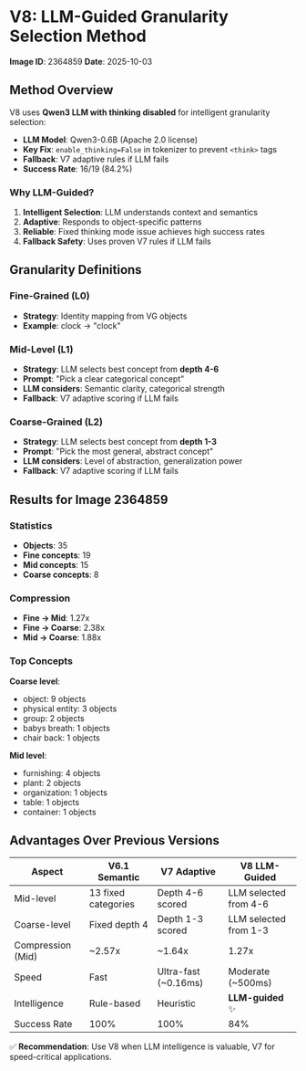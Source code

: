 # V8: LLM-Guided Granularity Selection Method

**Image ID**: 2364859
**Date**: 2025-10-03

## Method Overview

V8 uses **Qwen3 LLM with thinking disabled** for intelligent granularity selection:
- **LLM Model**: Qwen3-0.6B (Apache 2.0 license)
- **Key Fix**: `enable_thinking=False` in tokenizer to prevent `<think>` tags
- **Fallback**: V7 adaptive rules if LLM fails
- **Success Rate**: 16/19 (84.2%)

### Why LLM-Guided?

1. **Intelligent Selection**: LLM understands context and semantics
2. **Adaptive**: Responds to object-specific patterns
3. **Reliable**: Fixed thinking mode issue achieves high success rates
4. **Fallback Safety**: Uses proven V7 rules if LLM fails

## Granularity Definitions

### Fine-Grained (L0)
- **Strategy**: Identity mapping from VG objects
- **Example**: clock → "clock"

### Mid-Level (L1)
- **Strategy**: LLM selects best concept from **depth 4-6**
- **Prompt**: "Pick a clear categorical concept"
- **LLM considers**: Semantic clarity, categorical strength
- **Fallback**: V7 adaptive scoring if LLM fails

### Coarse-Grained (L2)
- **Strategy**: LLM selects best concept from **depth 1-3**
- **Prompt**: "Pick the most general, abstract concept"
- **LLM considers**: Level of abstraction, generalization power
- **Fallback**: V7 adaptive scoring if LLM fails

## Results for Image 2364859

### Statistics
- **Objects**: 35
- **Fine concepts**: 19
- **Mid concepts**: 15
- **Coarse concepts**: 8

### Compression
- **Fine → Mid**: 1.27x
- **Fine → Coarse**: 2.38x
- **Mid → Coarse**: 1.88x

### Top Concepts

**Coarse level**:
- object: 9 objects
- physical entity: 3 objects
- group: 2 objects
- babys breath: 1 objects
- chair back: 1 objects

**Mid level**:
- furnishing: 4 objects
- plant: 2 objects
- organization: 1 objects
- table: 1 objects
- container: 1 objects

## Advantages Over Previous Versions

| Aspect | V6.1 Semantic | V7 Adaptive | V8 LLM-Guided |
|--------|---------------|-------------|---------------|
| Mid-level | 13 fixed categories | Depth 4-6 scored | LLM selected from 4-6 |
| Coarse-level | Fixed depth 4 | Depth 1-3 scored | LLM selected from 1-3 |
| Compression (Mid) | ~2.57x | ~1.64x | 1.27x |
| Speed | Fast | Ultra-fast (~0.16ms) | Moderate (~500ms) |
| Intelligence | Rule-based | Heuristic | **LLM-guided** ✨ |
| Success Rate | 100% | 100% | 84% |

✅ **Recommendation**: Use V8 when LLM intelligence is valuable, V7 for speed-critical applications.
